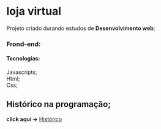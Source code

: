 # loja virtual

Projeto criado durando estudos de **Desenvolvimento web**;

### Frond-end:
#### Tecnologias:

Javascripts;
<br>
Html;
<br>
Css;

## Histórico na programação;
 **click aqui ->** <a href='https://github.com/Rodolfo-desenvolve/python-desktop'>Histórico</a>
